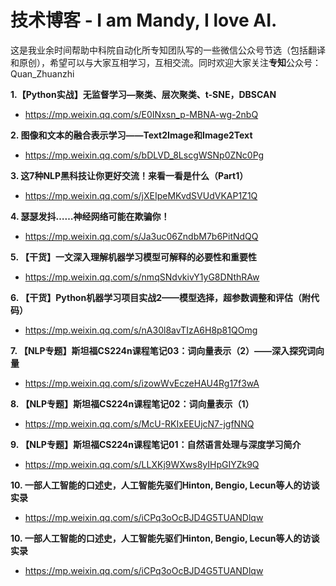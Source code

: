# 技术博客 - I am Mandy, I love AI. 

这是我业余时间帮助中科院自动化所专知团队写的一些微信公众号节选（包括翻译和原创），希望可以与大家互相学习，互相交流。同时欢迎大家关注**专知**公众号：Quan_Zhuanzhi

**1.【Python实战】无监督学习—聚类、层次聚类、t-SNE，DBSCAN**
- https://mp.weixin.qq.com/s/E0INxsn_p-MBNA-wg-2nbQ

**2. 图像和文本的融合表示学习——Text2Image和Image2Text**
- https://mp.weixin.qq.com/s/bDLVD_8LscgWSNp0ZNc0Pg

**3. 这7种NLP黑科技让你更好交流！来看一看是什么（Part1）**
- https://mp.weixin.qq.com/s/jXEIpeMKvdSVUdVKAP1Z1Q

**4. 瑟瑟发抖……神经网络可能在欺骗你！**
- https://mp.weixin.qq.com/s/Ja3uc06ZndbM7b6PitNdQQ

**5. 【干货】一文深入理解机器学习模型可解释的必要性和重要性**
- https://mp.weixin.qq.com/s/nmqSNdvkivY1yG8DNthRAw

**6. 【干货】Python机器学习项目实战2——模型选择，超参数调整和评估（附代码）**
- https://mp.weixin.qq.com/s/nA30l8avTIzA6H8p81QOmg

**7. 【NLP专题】斯坦福CS224n课程笔记03：词向量表示（2）——深入探究词向量**
- https://mp.weixin.qq.com/s/izowWvEczeHAU4Rg17f3wA

**8. 【NLP专题】斯坦福CS224n课程笔记02：词向量表示（1）**
- https://mp.weixin.qq.com/s/McU-RKIxEEUjcN7-jgfNNQ

**9. 【NLP专题】斯坦福CS224n课程笔记01：自然语言处理与深度学习简介**
- https://mp.weixin.qq.com/s/LLXKj9WXws8yIHpGIYZk9Q

**10. 一部人工智能的口述史，人工智能先驱们Hinton, Bengio, Lecun等人的访谈实录**
- https://mp.weixin.qq.com/s/iCPq3oOcBJD4G5TUANDlqw

**10. 一部人工智能的口述史，人工智能先驱们Hinton, Bengio, Lecun等人的访谈实录**
- https://mp.weixin.qq.com/s/iCPq3oOcBJD4G5TUANDlqw
